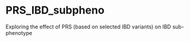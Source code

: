 # PRS_IBD_subpheno
Exploring the effect of PRS (based on selected IBD variants) on IBD sub-phenotype 
